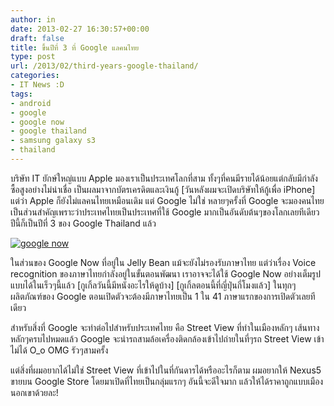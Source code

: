 ```yaml
---
author: in
date: 2013-02-27 16:30:57+00:00
draft: false
title: ขึ้นปีที่ 3 ที่ Google แลคนไทย
type: post
url: /2013/02/third-years-google-thailand/
categories:
- IT News :D
tags:
- android
- google
- google now
- google thailand
- samsung galaxy s3
- thailand
---
```


บริษัท IT ยักษ์ใหญ่แบบ Apple มองเราเป็นประเทศโลกที่สาม ทั้งๆที่คนมีรายได้น้อยแต่กลับมีกำลังซื้อสูงอย่างไม่น่าเชื่อ เป็นผลมาจากบัตรเครดิตและเงินกู้ [วันหลังผมจะเปิดบริษัทให้กู้เพื่อ iPhone] แต่ว่า Apple ก็ยังไม่แลคนไทยเหมือนเดิม แต่ Google ไม่ใช่ หลายๆครั้งที่ Google จะมองคนไทยเป็นส่วนสำคัญเพราะว่าประเทศไทยเป็นประเทศที่ใช้ Google มากเป็นอันดับต้นๆของโลกเลยทีเดียว ปีนี้ก็เป็นปีที่ 3 ของ Google Thailand แล้ว

[![google now](https://www.innnblog.com/wp-content/uploads/2013/02/google-now.jpg)
](https://www.innnblog.com/wp-content/uploads/2013/02/google-now.jpg)

ในส่วนของ Google Now ที่อยู่ใน Jelly Bean แม้จะยังไม่รองรับภาษาไทย แต่ว่าเรื่อง Voice recognition ของภาษาไทยกำลังอยู่ในขั้นตอนพัฒนา เราอาจจะได้ใช้ Google Now อย่างเต็มรูปแบบได้ในเร็วๆนี้แล้ว [กูเกิ้ลวันนี้มีหนังอะไรให้ดูบ้าง] [กูเกิ้ลตอนนี้ที่ญี่ปุ่นกี่โมงแล้ว] ในทุกๆผลิตภัณฑ์ของ Google ตอนเปิดตัวจะต้องมีภาษาไทยเป็น 1 ใน 41 ภาษาแรกของการเปิดตัวเลยทีเดียว

สำหรับสิ่งที่ Google จะทำต่อไปสำหรับประเทศไทย คือ Street View ที่ทำในเมืองหลักๆ เส้นทางหลักๆครบไปหมดแล้ว Google จะนำรถสามล้อเครื่องติดกล้องเข้าไปถ่ายในที่ๆรถ Street View เข้าไม่ได้ O_o OMG รัวๆสามครั้ง

แต่สิ่งที่ผมอยากได้ไม่ใช่ Street View ที่เข้าไปในที่กันดารได้หรืออะไรก็ตาม ผมอยากให้ Nexus5 ขายบน Google Store โดยมาเปิดที่ไทยเป็นกลุ่มแรกๆ อันนี้จะดีใจมาก แล้วให้ได้ราคาถูกแบบเมืองนอกเขาด้วยละ!
